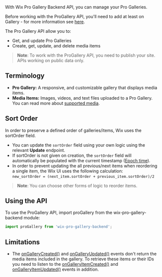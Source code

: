 With Wix Pro Gallery Backend API, you can manage your Pro Galleries.

Before working with the ProGallery API, you'll need to add at least on Gallery - for more information see [here](https://support.wix.com/en/article/wix-pro-gallery-about-the-wix-pro-gallery).

The Pro Gallery API allow you to:

*   Get, and update Pro Galleries
*   Create, get, update, and delete media items

> **Note**: To work with the ProGallery API, you need to publish your site. APIs working on public data only.

## Terminology
+ **Pro Gallery:** A responsive, and customizable gallery that displays media items.
+ **Media Items:** Images, videos, and text files uploaded to a Pro Gallery. You can read more about [supported media](https://support.wix.com/en/article/wix-pro-gallery-adding-media-to-the-gallery).

## Sort Order
In order to preserve a defined order of galleries/items, Wix uses the sortOrder field.

* You can update the `sortOrder` field using your own logic using the relevant **Update** endpoint.
* If sortOrder is not given on creation, the `sortOrder` field will automatically be populated with the current timestamp ([Epoch time](https://en.wikipedia.org/wiki/Unix_time)).
* In order to prevent updating the all previous/next items when reordering a single item, the Wix UI uses the following calculation:  
  `new_sortOrder = (next_item.sortOrder + previous_item.sortOrder)/2`

> **Note**: You can choose other forms of logic to reorder items.

## Using the API
To use the ProGallery API, import proGallery from the wix-pro-gallery-backend module:
```javascript 
import proGallery from 'wix-pro-gallery-backend';
```

## Limitations
+ The [onGalleryCreated()](https://www.wix.com/velo/reference/wix-pro-gallery-backend/events/ongallerycreated) and [onGalleryUpdated()](https://www.wix.com/velo/reference/wix-pro-gallery-backend/events/ongalleryupdated) events don't return the media items included in the gallery. To retrieve these items or their IDs you need to listen to the [onGalleryItemCreated()](https://www.wix.com/velo/reference/wix-pro-gallery-backend/events/ongalleryitemcreated) and [onGalleryItemUpdated()](https://www.wix.com/velo/reference/wix-pro-gallery-backend/events/ongalleryitemupdated) events in addition.



